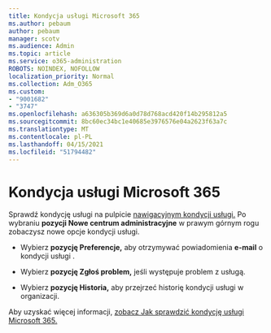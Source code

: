 ```yaml
---
title: Kondycja usługi Microsoft 365
ms.author: pebaum
author: pebaum
manager: scotv
ms.audience: Admin
ms.topic: article
ms.service: o365-administration
ROBOTS: NOINDEX, NOFOLLOW
localization_priority: Normal
ms.collection: Adm_O365
ms.custom:
- "9001682"
- "3747"
ms.openlocfilehash: a636305b369d6a0d78d768acd420f14b295812a5
ms.sourcegitcommit: 8bc60ec34bc1e40685e3976576e04a2623f63a7c
ms.translationtype: MT
ms.contentlocale: pl-PL
ms.lasthandoff: 04/15/2021
ms.locfileid: "51794482"
---
```

# <a name="microsoft-365-service-health"></a>Kondycja usługi Microsoft 365


Sprawdź kondycję usługi na pulpicie [nawigacyjnym kondycji usługi.](https://admin.microsoft.com/Adminportal/Home?source=applauncher#/servicehealth) Po wybraniu **pozycji Nowe centrum administracyjne** w prawym górnym rogu zobaczysz nowe opcje kondycji usługi.

- Wybierz **pozycję Preferencje,** aby otrzymywać powiadomienia **e-mail** o kondycji usługi .

- Wybierz **pozycję Zgłoś problem,** jeśli występuje problem z usługą.

- Wybierz **pozycję Historia,** aby przejrzeć historię kondycji usługi w organizacji. 

Aby uzyskać więcej informacji, [zobacz Jak sprawdzić kondycję usługi Microsoft 365.](https://docs.microsoft.com/office365/enterprise/view-service-health) 